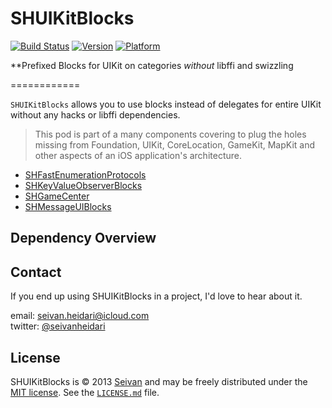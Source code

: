 # SHUIKitBlocks

[![Build Status](https://travis-ci.org/seivan/SHUIKitBlocks.png?branch=master)](https://travis-ci.org/seivan/SHUIKitBlocks)
[![Version](http://cocoapod-badges.herokuapp.com/v/SHUIKitBlocks/badge.png)](http://cocoadocs.org/docsets/SHUIKitBlocks)
[![Platform](http://cocoapod-badges.herokuapp.com/p/SHUIKitBlocks/badge.png)](http://cocoadocs.org/docsets/SHUIKitBlocks)


**Prefixed Blocks for UIKit on categories _without_ libffi and swizzling

============


`SHUIKitBlocks` allows you to use blocks instead of delegates for entire UIKit without any hacks or libffi dependencies. 

> This pod is part of a many components covering to plug the holes missing from Foundation, UIKit, CoreLocation, GameKit, MapKit and other aspects of an iOS application's architecture. 

- [SHFastEnumerationProtocols](https://github.com/seivan/SHFastEnumerationProtocols)
- [SHKeyValueObserverBlocks](https://github.com/seivan/SHKeyValueObserverBlocks)
- [SHGameCenter](https://github.com/seivan/SHGameCenter)
- [SHMessageUIBlocks](https://github.com/seivan/SHMessageUIBlocks)


Dependency Overview
--------

Contact
-------

If you end up using SHUIKitBlocks in a project, I'd love to hear about it.

email: [seivan.heidari@icloud.com](mailto:seivan.heidari@icloud.com)  
twitter: [@seivanheidari](https://twitter.com/seivanheidari)

## License

SHUIKitBlocks is © 2013 [Seivan](http://www.github.com/seivan) and may be freely
distributed under the [MIT license](http://opensource.org/licenses/MIT).
See the [`LICENSE.md`](https://github.com/seivan/SHUIKitBlocks/blob/master/LICENSE.md) file.
